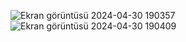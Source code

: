 ![Ekran görüntüsü 2024-04-30 190357](https://github.com/OmerYurtalan/City-Graph-Construction/assets/116679408/e50483d3-4bfb-43ea-9017-82577132bcbb)
![Ekran görüntüsü 2024-04-30 190409](https://github.com/OmerYurtalan/City-Graph-Construction/assets/116679408/f3950b05-e0b2-4825-a6fe-0d0d7814f1f6)
